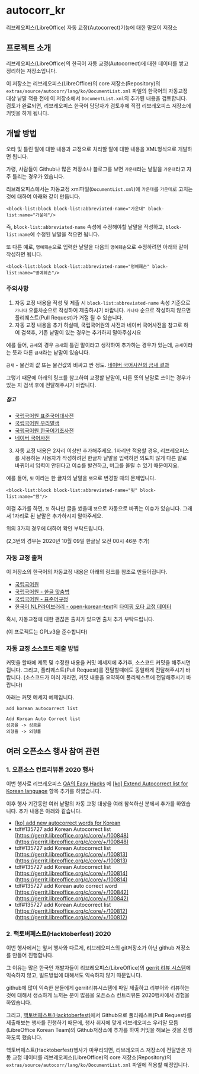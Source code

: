# autocorr_kr
리브레오피스(LibreOffice) 자동 교정(Autocorrect)기능에 대한 말모이 저장소

##  프로젝트 소개 

리브레오피스(LibreOffice)의 한국어 자동 교정(Autocorrect)에 대한 데이터를 쌓고 정리하는 저장소입니다.

이 저장소는 리브레오피스(LibreOffice)의 core 저장소(Repository)의 `extras/source/autocorr/lang/ko/DocumentList.xml` 파일의 한국어의 자동교정 대상 낱말 적용 전에 이 저장소에서 `DocumentList.xml`의 추가된 내용을 검토합니다.
검토가 완료되면, 리브레오피스 한국어 담당자가 검토후에 직접 리브레오피스 저장소에 커밋을 하게 됩니다.


## 개발 방법
오타 및 틀린 말에 대한 내용과 교정으로 처리할 말에 대한 내용을 XML형식으로 개발하면 됩니다.

가령, 사람들이 Github나 많은 저장소나 블로그를 보면 `가운데`라는 낱말을  `가운대`라고 자주 틀리는 경우가 있습니다.

리브레오피스에서는 자동교정 xml파일(`DocumentList.xml`)에 `가운대`를 `가운데`로 고치는 것에 대하여 아래와 같이 만듭니다.
```
<block-list:block block-list:abbreviated-name="가운대" block-list:name="가운데"/>
```
즉, `block-list:abbreviated-name` 속성에 수정해야할 낱말을 작성하고, `block-list:name`에 수정된 낱말을 적으면 됩니다.

또 다른 예로, `명예홰손`으로 입력한 낱말을 다음의 `명예훼손`으로 수정하려면 아래와 같이 작성하면 됩니다.
```
<block-list:block block-list:abbreviated-name="명예홰손" block-list:name="명예훼손"/>
```


### 주의사항 

1. 자동 교정 내용을 작성 및 제출 시 `block-list:abbreviated-name` 속성 기준으로 `가나다` 오름차순으로 작성하여 제출하시기 바랍니다. `가나다` 순으로 작성하지 않으면 풀리퀘스트(Pull Request)가 거절 될 수 있습니다. 
2. 자동 교정 내용을 추가 하실때, 국립국어원의 사전과 네이버 국어사전을 참고로 하여 검색후, 기존 낱말이 있는 경우는 추가하지 말아주십시요

 예를 들어, `금세`의 경우 `금새`의 틀린 말이라고 생각하여 추가하는 경우가 있는데, `금세`이라는 뜻과 다른 `금새`라는 낱말이 있습니다.

 `금새` - 물건의 값 또는 물건값의 비싸고 싼 정도. 
  [네이버 국어사전의 금새 결과](https://ko.dict.naver.com/#/entry/koko/e471eb9cfdc147d2a866158542ef9c7b)

그렇기 때문에 아래의 링크를 참고하여 교정할 낱말이, 다른 뜻의 낱말로 쓰이는 경우가 있는 지 검색 후에 전달해주시기 바랍니다.

##### 참고

* [국립국어원 표준국어대사전](https://stdict.korean.go.kr/)
* [국립국어원 우리말샘](https://opendict.korean.go.kr/main)
* [국립국어원 한국어기초사전](https://krdict.korean.go.kr/mainAction)
* [네이버 국어사전](https://ko.dict.naver.com/#/main)

3. 자동 교정 내용은 2자리 이상만 추가해주세요. 1자리만 적용할 경우, 리브레오피스를 사용하는 사용자가  작성하려던 한글자 낱말을 입력하면 의도치 않게 다른 말로 바뀌어서 입력이 안된다고 이슈를 발견하고, 버그를 올릴 수 있기 때문이지요.

예를 들어, `됫` 이라는 한 글자의 낱말을 `됏`으로 변경할 때의 문제입니다. 
```
<block-list:block block-list:abbreviated-name="됫" block-list:name="됐"/>
```
이걸 추가를 하면, `됫` 하나만 글을 썼을때 `됏`으로 자동으로 바뀌는 이슈가 있습니다.
그래서 1자리로 된 낱말은 추가하시지 말아주세요. 

위의 3가지 경우에 대하여 확인 부탁드립니다.

(2,3번의 경우는 2020년 10월 09일 한글날 오전 00시 46분 추가) 


### 자동 교정 출처 
이 저장소의 한국어의 자동교정 내용은 아래의 링크를 참조로 만들어집니다.

* [국립국어원](https://korean.go.kr/)
* [국립국어원 - 한글 맞춤법](http://kornorms.korean.go.kr/regltn/regltnView.do#a)
* [국립국어원 - 표준어규정](http://kornorms.korean.go.kr/regltn/regltnView.do?regltn_code=0002#a)
* [한국어 NLP라이브러리 - open-korean-text](https://openkoreantext.org/)의 [타이핑 오타 교정 데이터](https://github.com/open-korean-text/open-korean-text/blob/master/src/main/resources/org/openkoreantext/processor/util/typos/typos.txt)

혹시, 자동교정에 대한 괜찮은 출처가 있으면 출처 추가 부탁드립니다.

(이 프로젝트는 GPLv3을 준수합니다)


### 자동 교정 소스코드 제출 방법
커밋을 할때에 제목 및 수정한 내용을 커밋 메세지에 추가후, 소스코드 커밋을 해주시면 됩니다.
그리고, 풀리퀘스트(Pull Request)를 전달할때에도 동일하게 전달해주시기 바랍니다.
(소스코드가 여러 개라면, 커밋 내용을 요약하여 풀리퀘스트에 전달해주시기 바랍니다)

아래는 커밋 메세지 예제입니다.
```
add korean autocorrect list

Add Korean Auto Correct list
성공율 -> 성공률
외형율 -> 외형률
```

## 여러 오픈소스 행사 참여 관련

### 1. 오픈소스 컨트리뷰톤 2020 행사 
이번 행사로 리브레오피스 [QA의 Easy Hacks](https://wiki.documentfoundation.org/QA/Easy_Hacks) 에 [\[ko\] Extend Autocorrect list for Korean language](https://bugs.documentfoundation.org/show_bug.cgi?id=135727) 항목 추가를 하였습니다.

이후 행사 기간동안 여러 낱말의 자동 교정 대상을 여러 참석하신 분께서 추가를 하였습니다.
추가 내용은 아래와 같습니다. 

* [\[ko\] add new autocorrect words for Korean](https://gerrit.libreoffice.org/c/core/+/100682)
* tdf#135727 add Korean Autocorrect list [https://gerrit.libreoffice.org/c/core/+/100848](https://gerrit.libreoffice.org/c/core/+/100848)
* tdf#135727 add Korean Autocorrect list [https://gerrit.libreoffice.org/c/core/+/100813](https://gerrit.libreoffice.org/c/core/+/100813)
* tdf#135727 add Korean Autocorrect list [https://gerrit.libreoffice.org/c/core/+/100814](https://gerrit.libreoffice.org/c/core/+/100814)
* tdf#135727 add Korean auto correct word [https://gerrit.libreoffice.org/c/core/+/100842](https://gerrit.libreoffice.org/c/core/+/100842)
* tdf#135727 add Korean Autocorrect list [https://gerrit.libreoffice.org/c/core/+/100812](https://gerrit.libreoffice.org/c/core/+/100812)

### 2. 핵토버페스트(Hacktoberfest) 2020
이번 행사에서는 앞서 행사와 다르게, 리브레오피스의 git저장소가 아닌 github 저장소를 만들어 진행합니다.

그 이유는 많은 한국인 개발자들이 리브레오피스(LibreOffice)의 [gerrit 리뷰 시스템](gerrit.libreoffice.org/)에 익숙하지 않고, 빌드방법에 대해서도 익숙하지 않기 때문입니다.

github에 많이 익숙한 분들에게 gerrit리뷰시스템에 파일 제출하고 리뷰어와 리뷰하는 것에 대해서 생소하게 느끼는 분이 많음을 오픈소스 컨트리뷰톤 2020행사에서 경험을 하였습니다.

그리고, [핵토버페스트(Hacktoberfest)](https://hacktoberfest.digitalocean.com/)에서 Github으로 풀리퀘스트(Pull Request)를 제출해보는 행사를 진행하기 때문에, 행사 취지에 맞게 리브레오피스 우리말 모듬(LibreOffice Korean Team)의 Github저장소에 추가를 하여 커밋을 해보는 것을 진행하도록 했습니다.

핵토버페스트(Hacktoberfest)행사가 마무리되면, 리브레오피스 저장소에 전달받은 자동 교정 데이터를 리브레오피스(LibreOffice)의 core 저장소(Repository)의 `extras/source/autocorr/lang/ko/DocumentList.xml` 파일에 적용할 예정입니다.

